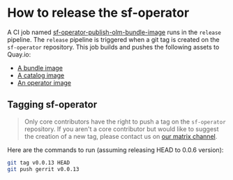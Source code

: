 # How to release the sf-operator

A CI job named [sf-operator-publish-olm-bundle-image](https://zuul.microshift.softwarefactory-project.io/zuul/t/local/builds?job_name=sf-operator-publish-olm-bundle-image&skip=0) runs in the `release` pipeline.
The `release` pipeline is triggered when a git tag is created on the `sf-operator` repository.
This job builds and pushes the following assets to Quay.io:

- [A bundle image](https://quay.io/repository/software-factory/sf-operator-bundle?tab=tags)
- [A catalog image](https://quay.io/repository/software-factory/sf-operator-catalog?tab=tags)
- [An operator image](https://quay.io/repository/software-factory/sf-operator?tab=tags)

## Tagging sf-operator

> Only core contributors have the right to push a tag on the `sf-operator` repository.
If you aren't a core contributor but would like to suggest the creation of a new tag,
please contact us on [our matrix channel](https://matrix.to/#/#softwarefactory-project:matrix.org).

Here are the commands to run (assuming releasing HEAD to 0.0.6 version):

```sh
git tag v0.0.13 HEAD
git push gerrit v0.0.13
```
